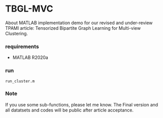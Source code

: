 # TBGL-MVC
About MATLAB implementation demo for our revised and under-review TPAMI article: Tensorized Bipartite Graph Learning for Multi-view Clustering.


### requirements
- MATLAB R2020a

### run
```
run_cluster.m
```

### Note
If you use some sub-functions, please let me know. The Final version and all datatsets and codes will be public after article acceptance.

